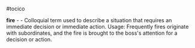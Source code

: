 #tocico

<b>fire</b> -  - Colloquial term used to describe a situation that requires an immediate decision or immediate action. 
Usage:  Frequently fires originate with subordinates, and the fire is brought to the boss's attention for a decision or action.

 


